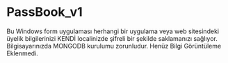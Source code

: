 # PassBook_v1


Bu Windows form uygulaması herhangi bir uygulama veya web sitesindeki üyelik bilgilerinizi KENDİ localinizde şifreli bir şekilde saklamanızı sağlıyor.
Bilgisayarınızda MONGODB kurulumu zorunludur.
Henüz Bilgi Görüntüleme Eklenmedi.

